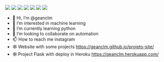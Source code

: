 [<img src="https://img.shields.io/badge/LinkedIn-0077B5?style=for-the-badge&logo=linkedin&logoColor=white" />](https://www.linkedin.com/in/gean-madeira-b0377737/) [<img src="https://img.shields.io/badge/Medium-12100E?style=for-the-badge&logo=medium&logoColor=white" />](https://medium.com/@geanclm) [<img src="https://img.shields.io/badge/Kaggle-20BEFF?style=for-the-badge&logo=Kaggle&logoColor=white" />](https://kaggle.com/geanclm) [<img src="https://img.shields.io/badge/Gmail-D14836?style=for-the-badge&logo=gmail&logoColor=white" />](mailto:geanclm@gmail.com) [<img src="https://img.shields.io/badge/Twitter-1DA1F2?style=for-the-badge&logo=twitter&logoColor=white" />](https://www.twitter.com/geanclm/) <a href="https://www.instagram.com/geanclm/" target="_blank"><img src="https://img.shields.io/badge/-Instagram-%23E4405F?style=for-the-badge&logo=instagram&logoColor=white" target="_blank"></a> [<img src="https://img.shields.io/badge/Blogger-FF5722?style=for-the-badge&logo=blogger&logoColor=white" />](http://geanclm.blogspot.com/2011/01/floripa-para-o-mundo.html)


- 👋 Hi, I’m @geanclm
- 👀 I’m interested in machine learning
- 🌱 I’m currently learning python
- 💞️ I’m looking to collaborate on automation
- 📫 How to reach me instagram
- :spider_web: Website with some projects https://geanclm.github.io/projeto-site/
- :spider_web: Project Flask with deploy in Heroku https://geanclm.herokuapp.com/

<!---
geanclm/geanclm is a ✨ special ✨ repository because its `README.md` (this file) appears on your GitHub profile.
You can click the Preview link to take a look at your changes.
--->

